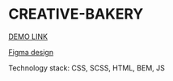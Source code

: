 # CREATIVE-BAKERY

[DEMO LINK](https://yuriiliso.github.io/layout_creativeBakery/)

[Figma design](https://www.figma.com/file/zIi6yfSpSIV4dnTzwaXSjt/Bakerlab?node-id=0%3A1)

Technology stack: CSS, SCSS, HTML, BEM, JS
